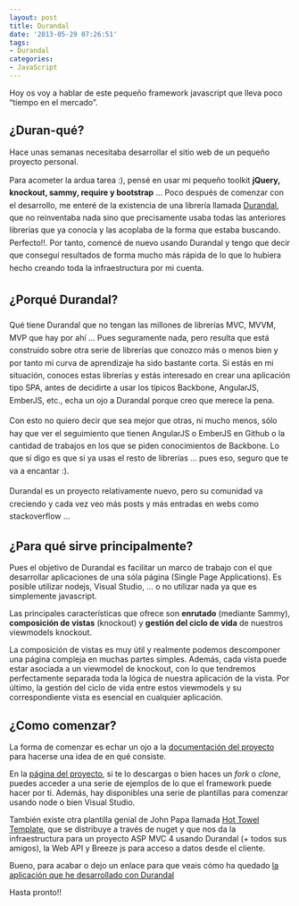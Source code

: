 ```yaml
---
layout: post
title: Durandal
date: '2013-05-29 07:26:51'
tags:
- Durandal
categories:
- JavaScript
---
```



Hoy os voy a hablar de este pequeño framework javascript que lleva poco “tiempo en el mercado”.


## ¿Duran-qué?

Hace unas semanas necesitaba desarrollar el sitio web de un pequeño proyecto personal.

<span style="font-size: 1em; line-height: 1.6em;">Para acometer la ardua tarea :), pensé en usar mi pequeño toolkit **jQuery, knockout, sammy, require y bootstrap** … Poco después de comenzar con el desarrollo, me enteré de la existencia de una librería llamada [Durandal](http://durandaljs.com/), que no reinventaba nada sino que precisamente usaba todas las anteriores librerías que ya conocía y las acoplaba de la forma que estaba buscando. Perfecto!!. Por tanto, comencé de nuevo usando Durandal y tengo que decir que conseguí resultados de forma mucho más rápida de lo que lo hubiera hecho creando toda la infraestructura por mi cuenta.</span>

## <span style="font-size: 1em; line-height: 1.6em;">¿Porqué Durandal?</span>

<span style="font-size: 1em; line-height: 1.6em;">Qué tiene Durandal que no tengan las millones de librerías MVC, MVVM, MVP que hay por ahí … Pues seguramente nada, pero resulta que está construido sobre otra serie de librerías que conozco más o menos bien y por tanto mi curva de aprendizaje ha sido bastante corta. Si estás en mi situación, conoces estas librerías y estás interesado en crear una aplicación tipo SPA, antes de decidirte a usar los típicos Backbone, AngularJS, EmberJS, etc., echa un ojo a Durandal porque creo que merece la pena.</span>

<span style="font-size: 1em; line-height: 1.6em;">Con esto no quiero decir que sea mejor que otras, ni mucho menos, sólo hay que ver el seguimiento que tienen AngularJS o EmberJS en Github o la cantidad de trabajos en los que se piden conocimientos de Backbone. Lo que sí digo es que si ya usas el resto de librerías … pues eso, seguro que te va a encantar :).</span>

<span style="font-size: 1em; line-height: 1.6em;">Durandal es un proyecto relativamente nuevo, pero su comunidad va creciendo y cada vez veo más posts y más entradas en webs como stackoverflow …</span>


## ¿Para qué sirve principalmente?

Pues el objetivo de Durandal es facilitar un marco de trabajo con el que desarrollar aplicaciones de una sóla página (Single Page Applications). Es posible utilizar nodejs, Visual Studio, … o no utilizar nada ya que es simplemente javascript.

Las principales características que ofrece son **enrutado** (mediante Sammy), **composición de vistas** (knockout) y **gestión del ciclo de vida** de nuestros viewmodels knockout.

La composición de vistas es muy útil y realmente podemos descomponer una página compleja en muchas partes simples. Además, cada vista puede estar asociada a un viewmodel de knockout, con lo que tendremos perfectamente separada toda la lógica de nuestra aplicación de la vista. Por último, la gestión del ciclo de vida entre estos viewmodels y su correspondiente vista es esencial en cualquier aplicación.


## ¿Como comenzar?

La forma de comenzar es echar un ojo a la [documentación del proyecto](http://durandaljs.com/) para hacerse una idea de en qué consiste.

En la [página del proyecto](https://github.com/BlueSpire/Durandal), si te lo descargas o bien haces un *fork* o *clone*, puedes acceder a una serie de ejemplos de lo que el framework puede hacer por ti. Además, hay disponibles una serie de plantillas para comenzar usando node o bien Visual Studio.

También existe otra plantilla genial de John Papa llamada [Hot Towel Template](https://github.com/johnpapa/HotTowel), que se distribuye a través de nuget y que nos da la infraestructura para un proyecto ASP MVC 4 usando Durandal (+ todos sus amigos), la Web API y Breeze js para acceso a datos desde el cliente.

Bueno, para acabar o dejo un enlace para que veais cómo ha quedado [la aplicación que he desarrollado con Durandal](http://stashy.azurewebsites.net)

Hasta pronto!!


